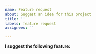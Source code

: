 ```yaml
---
name: Feature request
about: Suggest an idea for this project
title: ''
labels: feature request
assignees: ''

---
```


**I suggest the following feature:**
